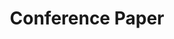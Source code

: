 ---
title: Conference Paper
description: Involves talking and answering questions ! 
image: conf.png

# # Badge style
# style:
#     background: "#2a9d8f"
#     color: "#fff"
---